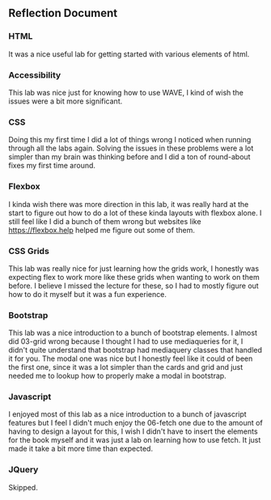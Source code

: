 ## Reflection Document

### HTML

It was a nice useful lab for getting started with various elements of html.

### Accessibility

This lab was nice just for knowing how to use WAVE, I kind of wish the issues were a bit more significant.

### CSS

Doing this my first time I did a lot of things wrong I noticed when running through all the labs again. Solving the issues in these problems were a lot simpler than my brain was thinking before and I did a ton of round-about fixes my first time around.

### Flexbox

I kinda wish there was more direction in this lab, it was really hard at the start to figure out how to do a lot of these kinda layouts with flexbox alone. I still feel like I did a bunch of them wrong but websites like https://flexbox.help helped me figure out some of them.

### CSS Grids

This lab was really nice for just learning how the grids work, I honestly was expecting flex to work more like these grids when wanting to work on them before. I believe I missed the lecture for these, so I had to mostly figure out how to do it myself but it was a fun experience.

### Bootstrap

This lab was a nice introduction to a bunch of bootstrap elements. I almost did 03-grid wrong because I thought I had to use mediaqueries for it, I didn't quite understand that bootstrap had mediaquery classes that handled it for you. The modal one was nice but I honestly feel like it could of been the first one, since it was a lot simpler than the cards and grid and just needed me to lookup how to properly make a modal in bootstrap.

### Javascript

I enjoyed most of this lab as a nice introduction to a bunch of javascript features but I feel I didn't much enjoy the 06-fetch one due to the amount of having to design a layout for this, I wish I didn't have to insert the elements for the book myself and it was just a lab on learning how to use fetch. It just made it take a bit more time than expected.

### JQuery

Skipped.
